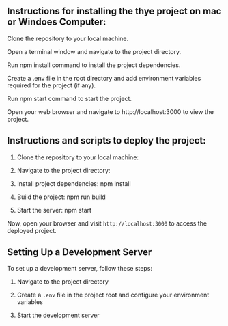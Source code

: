 ## Instructions for installing the thye project on mac or Windoes Computer:

Clone the repository to your local machine.

Open a terminal window and navigate to the project directory.

Run npm install command to install the project dependencies.

Create a .env file in the root directory and add environment variables required for the project (if any).

Run npm start command to start the project.

Open your web browser and navigate to http://localhost:3000 to view the project.



## Instructions and scripts to deploy the project:

1. Clone the repository to your local machine:


2. Navigate to the project directory:


3. Install project dependencies:
npm install


4. Build the project:
npm run build


5. Start the server:
npm start


Now, open your browser and visit `http://localhost:3000` to access the deployed project.

## Setting Up a Development Server

To set up a development server, follow these steps:

1. Navigate to the project directory 


2. Create a `.env` file in the project root and configure your environment variables 


3. Start the development server





